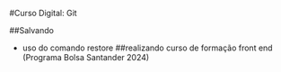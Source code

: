 #Curso Digital: Git


##Salvando
* uso do comando restore
##realizando curso de formação front end (Programa Bolsa Santander 2024)
